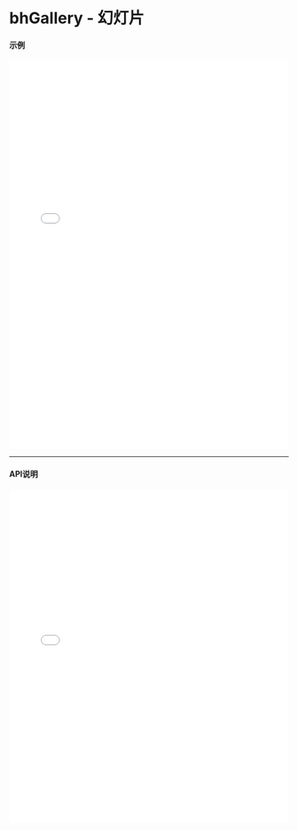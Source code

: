 # bhGallery - 幻灯片

#### 示例

<iframe width="100%" height="700" src="//jsrun.net/F4pKp/embedded/all/light/" allowfullscreen="allowfullscreen" frameborder="0"></iframe>


*****
#### API说明

<iframe width="100%" height="600" src="../black_hole/1.0/module-bhGallery.html" frameborder="0" id="innerFrame"></iframe>